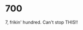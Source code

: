 # 700


























































































































































































































































































































































































































































































































































































































































































































7, frikin' hundred. Can't stop THIS!!
